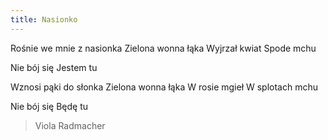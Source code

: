 ```yaml
---
title: Nasionko
---
```

Rośnie we mnie z nasionka
Zielona wonna łąka
Wyjrzał kwiat
Spode mchu

Nie bój się
Jestem tu

Wznosi pąki do słonka
Zielona wonna łąka
W rosie mgieł
W splotach mchu

Nie bój się
Będę tu

> Viola Radmacher
